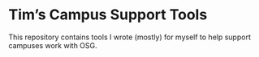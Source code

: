 # Tim’s Campus Support Tools

This repository contains tools I wrote (mostly) for myself to help support campuses work with OSG.
